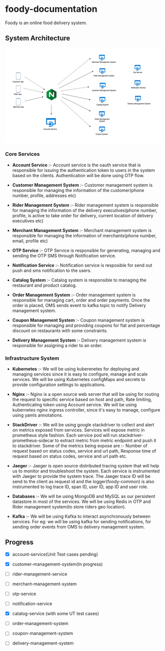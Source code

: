 # foody-documentation

Foody is an online food delivery system.

## System Architecture

![Screenshot](./resources/SOA.png?raw=true)

### Core Services

* **Account Service** :- Account service is the oauth service that is responsible for issuing the authentication token to users in the system based on the clients. Authentication will be done using OTP flow.

* **Customer Management System** :- Customer management system is responsible for managing the information of the customer(phone number, profile, addresses etc)

* **Rider Management System** :- Rider management system is responsible for managing the information of the delivery executives(phone number, profile, is active to take order for delivery, current location of delivery executives etc)

* **Merchant Management System** :- Merchant management system is responsible for managing the information of merchants(phone number, email, profile etc)

* **OTP Service** :- OTP Service is responsible for generating, managing and sending the OTP SMS through Notification service.

* **Notification Service** :- Notification service is resposible for send out push and sms notification to the users.

* **Catalog System** :- Catalog system is responsible to managing the restaurant and product catalog.

* **Order Management System** :- Order management system is responsible for managing cart, order and order payments. Once the order is placed, OMS sends event to kafka topic to notify Delivery management system.

* **Coupon Management System** :- Coupon management system is responsible for managing and providing coupons for flat and percentage discount on restaurants with some constraints.

* **Delivery Management System** :- Delivery management system is responsible for assigning a rider to an order.

### Infrastructure System

* **Kubernetes** :- We will be using kuberenetes for deploying and managing services since it is easy to configure, manage and scale services. We will be using Kubernetes configMaps and secrets to provide configuration settings to applications. 

* **Nginx** :- Nginx is a open source web server that will be using for routing the request to specific service based on host and path, Rate limiting, Authenticating token using Account service. We will be using kubernetes nginx ingress controller, since it's easy to manage, configure using yamls annotations.

* **StackDriver** :- We will be using google stackdriver to collect and alert on metrics exposed from services. Services will expose metric in prometheus style fashion. Each service pod will run stackdriver-prometheus-sidecar to extract metric from metric endpoint and push it to stackdriver. Some of the metrics being expose are :- Number of request based on status codes, service and url path, Response time of request based on status codes, service and url path etc.

* **Jaeger** :- Jaeger is open source distributed tracing system that will help us to monitor and troubleshoot the system. Each service is instrumented with Jaeger to provide the system trace. The Jaeger trace ID will be send to the client as request id and the logger(foody-common) is also instrumented to log trace ID, span ID, user ID, app ID and user role.

* **Databases** :- We will be using MongoDB and MySQL as our persistent datastore in most of the services. We will be using Redis in OTP and Rider management system(to store riders geo location).

* **Kafka** :- We will be using Kafka to interact asynchronously between services. For eg: we will be using kafka for sending notifications, for sending order events from OMS to delivery management system.

## Progress

- [x] account-service(Unit Test cases pending)
- [x] customer-management-system(In progress)
- [ ] rider-management-service
- [ ] merchant-management-system
- [ ] otp-service
- [ ] notification-service
- [x] catalog-service (with some UT test cases)
- [ ] order-management-system
- [ ] coupon-management-system
- [ ] delivery-management-system

